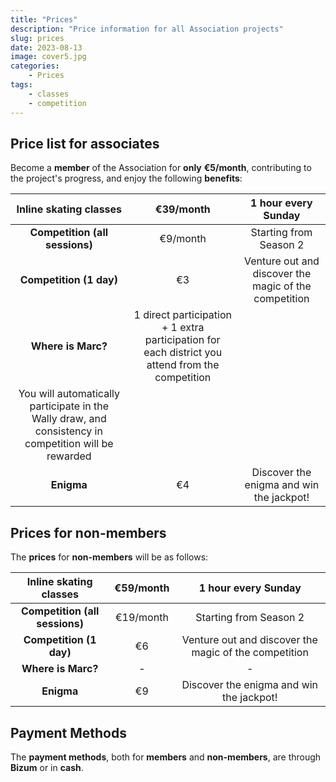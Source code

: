 ```yaml
---
title: "Prices"
description: "Price information for all Association projects"
slug: prices
date: 2023-08-13
image: cover5.jpg
categories:
    - Prices
tags:
    - classes
    - competition
---
```

## **Price list for associates**
Become a **member** of the Association for **only** **€5/month**, contributing to the project's progress, and enjoy the following **benefits**:

|**Inline skating classes**|€39/month|1 hour every Sunday|
| :-: | :-: | :-: |
|**Competition (all sessions)**|€9/month|Starting from Season 2|
|**Competition (1 day)**|€3|Venture out and discover the magic of the competition|
|**Where is Marc?**|1 direct participation + 1 extra participation for each district you attend from the competition|
You will automatically participate in the Wally draw, and consistency in competition will be rewarded|
|**Enigma**|€4|Discover the enigma and win the jackpot!|

## **Prices for non-members**
The **prices** for **non-members** will be as follows:

|**Inline skating classes**|€59/month|1 hour every Sunday|
| :-: | :-: | :-: |
|**Competition (all sessions)**|€19/month|Starting from Season 2|
|**Competition (1 day)**|€6|Venture out and discover the magic of the competition|
|**Where is Marc?**|-|-|
|**Enigma**|€9|Discover the enigma and win the jackpot!|

## **Payment Methods**
The **payment methods**, both for **members** and **non-members**, are through **Bizum** or in **cash**.